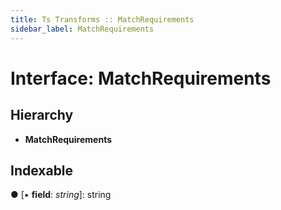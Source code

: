 ```yaml
---
title: Ts Transforms :: MatchRequirements
sidebar_label: MatchRequirements
---
```


# Interface: MatchRequirements

## Hierarchy

* **MatchRequirements**

## Indexable

● \[▪ **field**: *string*\]: string
